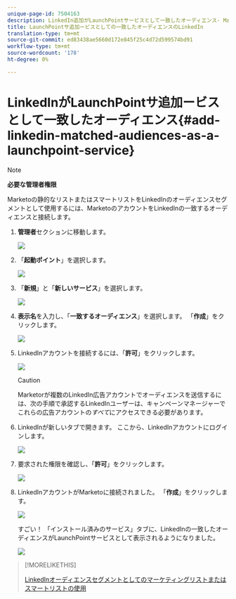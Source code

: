 ```yaml
---
unique-page-id: 7504163
description: LinkedIn追加がLaunchPointサービスとして一致したオーディエンス- Marketto Docs — 製品ドキュメント
title: LaunchPointサ追加ービスとしての一致したオーディエンスのLinkedIn
translation-type: tm+mt
source-git-commit: ed83438ae5660d172e845f25c4d72d599574bd91
workflow-type: tm+mt
source-wordcount: '178'
ht-degree: 0%

---
```



# LinkedInがLaunchPointサ追加ービスとして一致したオーディエンス{#add-linkedin-matched-audiences-as-a-launchpoint-service}

>[!NOTE]
>
>**必要な管理者権限**

Marketoの静的なリストまたはスマートリストをLinkedInのオーディエンスセグメントとして使用するには、MarketoのアカウントをLinkedInの一致するオーディエンスと接続します。

1. **管理者**&#x200B;セクションに移動します。

   ![](assets/admin.png)

1. 「**起動ポイント**」を選択します。

   ![](assets/image2014-12-5-14-3a35-3a27.png)

1. 「**新規**」と「**新しいサービス**」を選択します。

   ![](assets/image2014-12-5-14-3a37-3a33.png)

1. **表示名**&#x200B;を入力し、「**一致するオーディエンス**」を選択します。 「**作成**」をクリックします。

   ![](assets/image2018-2-23-14-3a25-3a39.png)

1. LinkedInアカウントを接続するには、「**許可**」をクリックします。

   ![](assets/authorizeaccount.png)

   >[!CAUTION]
   >
   >Marketorが複数のLinkedIn広告アカウントでオーディエンスを送信するには、次の手順で承認するLinkedInユーザーは、キャンペーンマネージャーでこれらの広告アカウントの&#x200B;*すべて*&#x200B;にアクセスできる必要があります。

1. LinkedInが新しいタブで開きます。 ここから、LinkedInアカウントにログインします。

   ![](assets/image2018-2-23-14-3a32-3a20.png)

1. 要求された権限を確認し、「**許可**」をクリックします。

   ![](assets/li-permissions.png)

1. LinkedInアカウントがMarketoに接続されました。 「**作成**」をクリックします。

   ![](assets/image2018-2-23-14-3a35-3a55.png)

   すごい！ 「インストール済みのサービス」タブに、LinkedInの一致したオーディエンスがLaunchPointサービスとして表示されるようになりました。

   ![](assets/bartholomew2.png)

>[!MORELIKETHIS]
>
>[LinkedInオーディエンスセグメントとしてのマーケティングリストまたはスマートリストの使用](/help/marketo/product-docs/demand-generation/social/social-functions/use-a-marketo-list-or-smart-list-as-a-linkedin-audience-segment.md)

